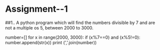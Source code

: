 # Assignment--1



##1.. A python program which will find the numbers divisible by 7 and are not a multiple os 5, between 2000 to 3000.

number=[]
for x in range(2000, 3000):
    if (x%7==0) and (x%5!=0):
        number.append(str(x))
print (','.join(number))
